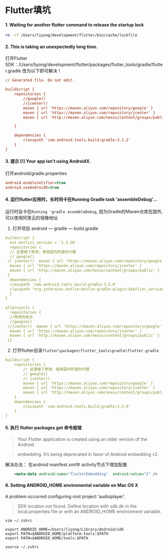 # Flutter填坑

#### 1. Waiting for another flutter command to release the startup lock

```sh
rm -rf /Users/liyong/development/flutter/bin/cache/lockfile
```



#### **2. This is taking an unexpectedly long time.**

打开Flutter SDK：/Users/liyong/development/flutter/packages/flutter_tools/gradle/flutter.gradle
改为以下即可解决！

```ini
// Generated file. Do not edit.

buildscript {
    repositories {
        //google()
        //jcenter()
        maven { url 'https://maven.aliyun.com/repository/google' }
        maven { url 'https://maven.aliyun.com/repository/jcenter' }
        maven { url 'http://maven.aliyun.com/nexus/content/groups/public' }

    }

    dependencies {
        classpath 'com.android.tools.build:gradle:3.1.2'
    }
}

```



#### 3. 提示 [!] Your app isn't using AndroidX.

打开android/gradle.properties

```ini
android.enableJetifier=true
android.useAndroidX=true
```



#### 4. 运行flutter应用时，长时间卡在Running Gradle task 'assembleDebug'...

运行时会卡在`Running 'gradle assembleDebug`, 因为Gradle的Maven仓库在国外, 可以使用阿里云的镜像地址

1. 打开项目 android — gradle — build.gradle

```yaml
buildscript {  
  ext.kotlin\_version = '1.3.50'  
  repositories {  
  // 这里做了修改，使用国内阿里的代理  
  // google()  
 // jcenter()  maven { url 'https://maven.aliyun.com/repository/google' }  
  maven { url 'https://maven.aliyun.com/repository/jcenter' }  
  maven { url 'http://maven.aliyun.com/nexus/content/groups/public' }  
 }  
  dependencies {  
  classpath 'com.android.tools.build:gradle:3.5.0'  
  classpath "org.jetbrains.kotlin:kotlin-gradle-plugin:$kotlin\_version"  
  }  
}  
  
allprojects {  
  repositories {  
  //修改的地方  
  //google()  
 //jcenter()  maven { url 'https://maven.aliyun.com/repository/google' }  
  maven { url 'https://maven.aliyun.com/repository/jcenter' }  
  maven { url 'http://maven.aliyun.com/nexus/content/groups/public' }  
 }}
```

2.  打开flutter目录`flutter\packages\flutter_tools\gradle\flutter.gradle`

```yaml
buildscript {
    repositories {
        // 这里做了修改，使用国内阿里的代理
        // google()
        // jcenter()
        maven { url 'https://maven.aliyun.com/repository/google' }
        maven { url 'https://maven.aliyun.com/repository/jcenter' }
        maven { url 'http://maven.aliyun.com/nexus/content/groups/public' }
    }
    dependencies {
        classpath 'com.android.tools.build:gradle:3.5.0'
    }
}
```



#### 5. 执行 flutter packages get 命令报错

> Your Flutter application is created using an older version of the Android

> embedding. It’s being deprecated in favor of Android embedding v2.

   解决办法：
   在android manifest.xml中 activity节点下增加配置

```xml
	<meta-data android:name="flutterEmbedding"  android:value="2" />
```



#### 6. Setting ANDROID_HOME enviromental variable on Mac OS X

A problem occurred configuring root project 'audioplayer'.

> SDK location not found. Define location with sdk.dir in the local.properties file or with an ANDROID_HOME environment variable.

`vim ~/.zshrc`

```
export ANDROID_HOME=/Users/liyong/Library/Android/sdk
export PATH=$ANDROID_HOME/platform-tools:$PATH
export PATH=$ANDROID_HOME/tools:$PATH
```

`source ~/.zshrc`

